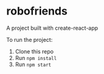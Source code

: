 # robofriends
A project built with create-react-app

To run the project:
  1. Clone this repo
  2. Run `npm install`
  3. Run `npm start`
  
